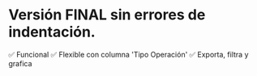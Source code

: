 # Versión FINAL sin errores de indentación.

✅ Funcional
✅ Flexible con columna 'Tipo Operación'
✅ Exporta, filtra y grafica